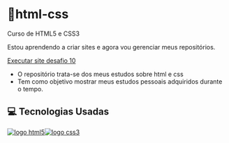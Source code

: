 # &#x1F4CC;html-css
 Curso de HTML5 e CSS3

 Estou aprendendo a criar sites e agora vou gerenciar meus repositórios.


 <a href="https://vitorantonionne.github.io/html-css/desafios/Pratica%20Desafio%2010-site/android.html">Executar site desafio 10</a>

<ul>
<li>O repositório trata-se dos meus estudos sobre html e css</li>
<li>Tem como objetivo mostrar meus estudos pessoais adquiridos durante o tempo.</li>
</ul>
<h2>&#x1F4BB; Tecnologias Usadas</h2>    
<a href="https://github.com/vitorantonionne/html-css"><img src="https://camo.githubusercontent.com/d63d473e728e20a286d22bb2226a7bf45a2b9ac6c72c59c0e61e9730bfe4168c/68747470733a2f2f696d672e736869656c64732e696f2f62616467652f48544d4c352d4533344632363f7374796c653d666f722d7468652d6261646765266c6f676f3d68746d6c35266c6f676f436f6c6f723d7768697465" alt="logo html5"></a><a href="https://github.com/vitorantonionne/html-css"><img src="https://camo.githubusercontent.com/3a0f693cfa032ea4404e8e02d485599bd0d192282b921026e89d271aaa3d7565/68747470733a2f2f696d672e736869656c64732e696f2f62616467652f435353332d3135373242363f7374796c653d666f722d7468652d6261646765266c6f676f3d63737333266c6f676f436f6c6f723d7768697465" alt="logo css3"></a>
